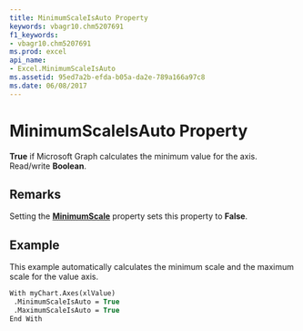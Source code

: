 ```yaml
---
title: MinimumScaleIsAuto Property
keywords: vbagr10.chm5207691
f1_keywords:
- vbagr10.chm5207691
ms.prod: excel
api_name:
- Excel.MinimumScaleIsAuto
ms.assetid: 95ed7a2b-efda-b05a-da2e-789a166a97c8
ms.date: 06/08/2017
---
```



# MinimumScaleIsAuto Property

 **True** if Microsoft Graph calculates the minimum value for the axis. Read/write **Boolean**.


## Remarks

Setting the  **[MinimumScale](minimumscale-property.md)** property sets this property to  **False**.


## Example

This example automatically calculates the minimum scale and the maximum scale for the value axis.


```vb
With myChart.Axes(xlValue) 
 .MinimumScaleIsAuto = True 
 .MaximumScaleIsAuto = True 
End With
```


